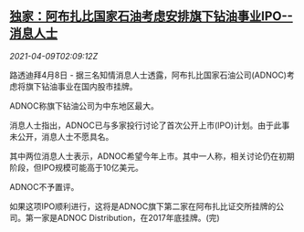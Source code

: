 <!--1617935462000-->
[独家：阿布扎比国家石油考虑安排旗下钻油事业IPO--消息人士](https://cn.reuters.com/article/adnoc-oil-drilling-ipo-0409-idCNKBS2BW05R)
------

<div><i>2021-04-09T02:09:12Z</i></div><p>路透迪拜4月8日 - 据三名知情消息人士透露，阿布扎比国家石油公司(ADNOC)考虑将旗下钻油事业在国内股市挂牌。</p><p>ADNOC称旗下钻油公司为中东地区最大。</p><p>消息人士指出，ADNOC已与多家投行讨论了首次公开上市(IPO)计划。由于此事未公开，消息人士不愿具名。</p><p>其中两位消息人士表示，ADNOC希望今年上市。其中一人称，相关讨论仍在初期阶段，但IPO规模可能高于10亿美元。</p><p>ADNOC不予置评。</p><p>如果这项IPO顺利进行，这将是ADNOC旗下第二家在阿布扎比证交所挂牌的公司。第一家是ADNOC Distribution，在2017年底挂牌。(完)</p>
